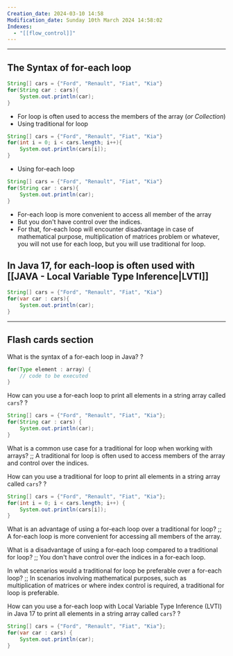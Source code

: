 ```yaml
---
Creation_date: 2024-03-10 14:58
Modification_date: Sunday 10th March 2024 14:58:02
Indexes:
  - "[[flow_control]]"
---
```


----

## The Syntax of for-each loop
```java
String[] cars = {"Ford", "Renault", "Fiat", "Kia"}
for(String car : cars){
	System.out.println(car);
}
```
- For loop is often used to access the members of the array (*or Collection*)
- Using traditional for loop
```java
String[] cars = {"Ford", "Renault", "Fiat", "Kia"}
for(int i = 0; i < cars.length; i++){
	System.out.println(cars[i]);
}
```

- Using for-each loop
```java
String[] cars = {"Ford", "Renault", "Fiat", "Kia"}
for(String car : cars){
	System.out.println(car);
}
```

- For-each loop is more convenient to access all member of the array
- But you don't have control over the indices.
- For that, for-each loop will encounter disadvantage in case of mathematical purpose, multiplication of matrices problem or whatever, you will not use for each loop, but you will use traditional for loop.

## In Java 17, for each-loop is often used with [[JAVA - Local Variable Type Inference|LVTI]]

```java
String[] cars = {"Ford", "Renault", "Fiat", "Kia"}
for(var car : cars){
	System.out.println(car);
}
```


---
## Flash cards section

What is the syntax of a for-each loop in Java?
?
```java
for(Type element : array) {
    // code to be executed
}
```

How can you use a for-each loop to print all elements in a string array called `cars`?
?
```java
String[] cars = {"Ford", "Renault", "Fiat", "Kia"};
for(String car : cars) {
    System.out.println(car);
}
```

What is a common use case for a traditional for loop when working with arrays? ;; A traditional for loop is often used to access members of the array and control over the indices.

How can you use a traditional for loop to print all elements in a string array called `cars`?
?
```java
String[] cars = {"Ford", "Renault", "Fiat", "Kia"};
for(int i = 0; i < cars.length; i++) {
    System.out.println(cars[i]);
}
```

What is an advantage of using a for-each loop over a traditional for loop? ;; A for-each loop is more convenient for accessing all members of the array.

What is a disadvantage of using a for-each loop compared to a traditional for loop? ;; You don't have control over the indices in a for-each loop.

In what scenarios would a traditional for loop be preferable over a for-each loop? ;; In scenarios involving mathematical purposes, such as multiplication of matrices or where index control is required, a traditional for loop is preferable.

How can you use a for-each loop with Local Variable Type Inference (LVTI) in Java 17 to print all elements in a string array called `cars`?
?
```java
String[] cars = {"Ford", "Renault", "Fiat", "Kia"};
for(var car : cars) {
    System.out.println(car);
}
```







